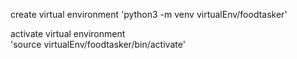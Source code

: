 create virtual environment
    'python3 -m venv virtualEnv/foodtasker'

activate virtual environment  
    'source virtualEnv/foodtasker/bin/activate'

